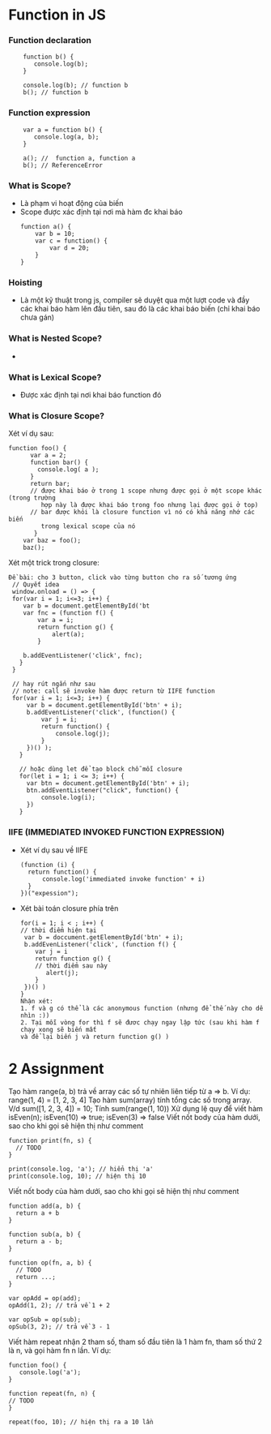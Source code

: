 # Function in JS

### Function declaration
```
    function b() {
       console.log(b);
    }

    console.log(b); // function b
    b(); // function b
```
### Function expression
```
    var a = function b() {
       console.log(a, b);
    }

    a(); //  function a, function a
    b(); // ReferenceError
```
### What is Scope?
- Là phạm vi hoạt động của biến
- Scope được xác định tại nơi mà hàm đc khai báo
    ```
    function a() {
        var b = 10;
        var c = function() {
            var d = 20;
        }
    }
    ```
### Hoisting
- Là một kỹ thuật trong js, compiler sẽ duyệt qua một lượt code và đầy các
khai báo hàm lên đầu tiên, sau đó là các khai báo biến (chỉ khai báo chưa gán)
### What is Nested Scope?
-
### What is Lexical Scope?
- Được xác định tại nơi khai báo function đó
### What is Closure Scope?
   Xét ví dụ sau:
   ```
   function foo() {
         var a = 2;
         function bar() {
           console.log( a );
         }
         return bar;
         // được khai báo ở trong 1 scope nhưng được gọi ở một scope khác (trong trường
            hợp này là được khai báo trong foo nhưng lại được gọi ở top)
         // bar được khỏi là closure function vì nó có khả năng nhớ các biến
            trong lexical scope của nó
          }
       var baz = foo();
       baz();
   ```
   Xét một trick trong closure:
   ```
   Đề bài: cho 3 button, click vào từng button cho ra số tương ứng
    // Quyết idea
    window.onload = () => {
    for(var i = 1; i<=3; i++) {
       var b = document.getElementById('bt
       var fnc = (function f() {
           var a = i;
           return function g() {
               alert(a);
           }

       b.addEventListener('click', fnc);
      }
    }

    // hay rút ngắn như sau
    // note: call sẽ invoke hàm được return từ IIFE function
    for(var i = 1; i<=3; i++) {
        var b = document.getElementById('btn' + i);
        b.addEventListener('click', (function() {
            var j = i;
            return function() {
                console.log(j);
            }
        })() );
      }

      // hoặc dùng let để tạo block chỗ mỗi closure
      for(let i = 1; i <= 3; i++) {
        var btn = document.getElementById('btn' + i);
        btn.addEventListener("click", function() {
            console.log(i);
        })
      }
   ```

### IIFE (IMMEDIATED INVOKED FUNCTION EXPRESSION)

  - Xét ví dụ sau về IIFE
      ```
      (function (i) {
        return function() {
            console.log('immediated invoke function' + i)
        }
      })("expession");
      ```
   - Xét bài toán closure phía trên
       ```
       for(i = 1; i < ; i++) {
       // thời điểm hiện tại
        var b = doccument.getElementById('btn' + i);
        b.addEvenListener('click', (function f() {
           var j = i
           return function g() {
           // thời điểm sau này
              alert(j);
           }
        })() )
       }
       Nhận xét:
       1. f và g có thể là các anonymous function (nhưng để thế này cho dễ nhìn :))
       2. Tại mỗi vòng for thì f sẽ đươc chạy ngay lập tức (sau khi hàm f chạy xong sẽ biến mất
       và để lại biến j và return function g() )
       ```
# 2 Assignment
Tạo hàm range(a, b) trả về array các số tự nhiên liên tiếp từ a => b. Ví dụ: range(1, 4) = [1, 2, 3, 4]
Tạo hàm sum(array) tính tổng các số trong array. V/d sum([1, 2, 3, 4]) = 10;
Tính sum(range(1, 10))
Xử dụng lệ quy để viết hàm isEven(n); isEven(10) => true; isEven(3) => false
Viết nốt body của hàm dưới, sao cho khi gọi sẽ hiện thị như comment
```
function print(fn, s) {
  // TODO
}

print(console.log, 'a'); // hiển thị 'a'
print(console.log, 10); // hiện thị 10
```
Viết nốt body của hàm dưới, sao cho khi gọi sẽ hiện thị như comment
```
function add(a, b) {
  return a + b
}

function sub(a, b) {
  return a - b;
}

function op(fn, a, b) {
  // TODO
  return ...;
}

var opAdd = op(add);
opAdd(1, 2); // trả về 1 + 2

var opSub = op(sub);
opSub(3, 2); // trả về 3 - 1
```

Viết hàm repeat nhận 2 tham số, tham số đầu tiên là 1 hàm fn, tham số thứ 2 là n, và gọi hàm fn n lần. Ví dụ:
```
function foo() {
   console.log('a');
}

function repeat(fn, n) {
// TODO
}

repeat(foo, 10); // hiện thị ra a 10 lần
```